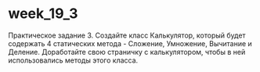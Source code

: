 # week_19_3
Практическое задание 3.
Создайте класс Калькулятор, который будет содержать 4 статических метода - Сложение, Умножение, Вычитание и Деление. Доработайте свою страничку с калькулятором, чтобы в ней использовались методы этого класса.
